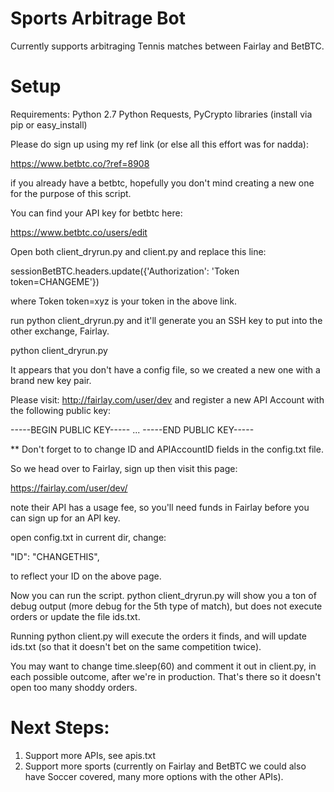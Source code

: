 # Sports Arbitrage Bot
Currently supports arbitraging Tennis matches between Fairlay and BetBTC.

# Setup

Requirements:
Python 2.7
Python Requests, PyCrypto libraries (install via pip or easy_install)

Please do sign up using my ref link (or else all this effort was for nadda):

https://www.betbtc.co/?ref=8908

if you already have a betbtc, hopefully you don't mind creating a new one for the purpose of this script.

You can find your API key for betbtc here:

https://www.betbtc.co/users/edit

Open both client_dryrun.py and client.py and replace this line: 

sessionBetBTC.headers.update({'Authorization': 'Token token=CHANGEME'})
      
where Token token=xyz is your token in the above link.

run python client_dryrun.py and it'll generate you an SSH key to put into the other exchange, Fairlay.

python client_dryrun.py 

It appears that you don't have a config file, so we created
a new one with a brand new key pair.

Please visit:  http://fairlay.com/user/dev and register a new API
Account with the following public key:

-----BEGIN PUBLIC KEY-----
...
-----END PUBLIC KEY-----

** Don't forget to to change ID and APIAccountID fields in
   the config.txt file.

So we head over to Fairlay, sign up then visit this page: 

https://fairlay.com/user/dev/

note their API has a usage fee, so you'll need funds in Fairlay before you can sign up for an API key.

open config.txt in current dir, change:

"ID": "CHANGETHIS",

to reflect your ID on the above page.

Now you can run the script. python client_dryrun.py will show you a ton of debug output (more debug for the 5th type of match), but does not execute orders or update the file ids.txt.

Running python client.py will execute the orders it finds, and will update ids.txt (so that it doesn't bet on the same competition twice).

You may want to change time.sleep(60) and comment it out in client.py, in each possible outcome, after we're in production. That's there so it doesn't open too many shoddy orders.

# Next Steps:

1. Support more APIs, see apis.txt
2. Support more sports (currently on Fairlay and BetBTC we could also have Soccer covered, many more options with the other APIs).
